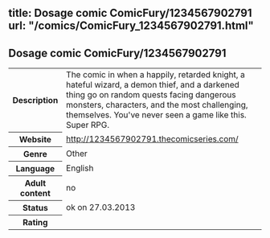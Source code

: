 title: Dosage comic ComicFury/1234567902791
url: "/comics/ComicFury_1234567902791.html"
---
Dosage comic ComicFury/1234567902791
-----------------------------------------

<table class="comicinfo">
<tr>
<th>Description</th><td>The comic in when a happily, retarded knight, a hateful wizard, a demon thief, and a darkened thing go on random quests facing dangerous monsters, characters, and the most challenging, themselves. You've never seen a game like this. Super RPG.</td>
</tr>
<tr>
<th>Website</th><td><a href="http://1234567902791.thecomicseries.com/">http://1234567902791.thecomicseries.com/</a></td>
</tr>
<tr>
<th>Genre</th><td>Other</td>
</tr>
<tr>
<th>Language</th><td>English</td>
</tr>
<tr>
<th>Adult content</th><td>no</td>
</tr>
<tr>
<th>Status</th><td>ok on 27.03.2013</td>
</tr>
<tr>
<th>Rating</th><td><div class="g-plusone" data-size="standard" data-annotation="bubble"
 data-href="http://1234567902791.thecomicseries.com/"></div></td>
</tr>
</table>
<script type="text/javascript">
  (function() {
    var po = document.createElement('script'); po.type = 'text/javascript'; po.async = true;
    po.src = 'https://apis.google.com/js/plusone.js';
    var s = document.getElementsByTagName('script')[0]; s.parentNode.insertBefore(po, s);
  })();
</script>
